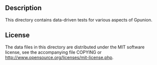 Description
------------

This directory contains data-driven tests for various aspects of Gpunion.

License
--------

The data files in this directory are distributed under the MIT software
license, see the accompanying file COPYING or
http://www.opensource.org/licenses/mit-license.php.

